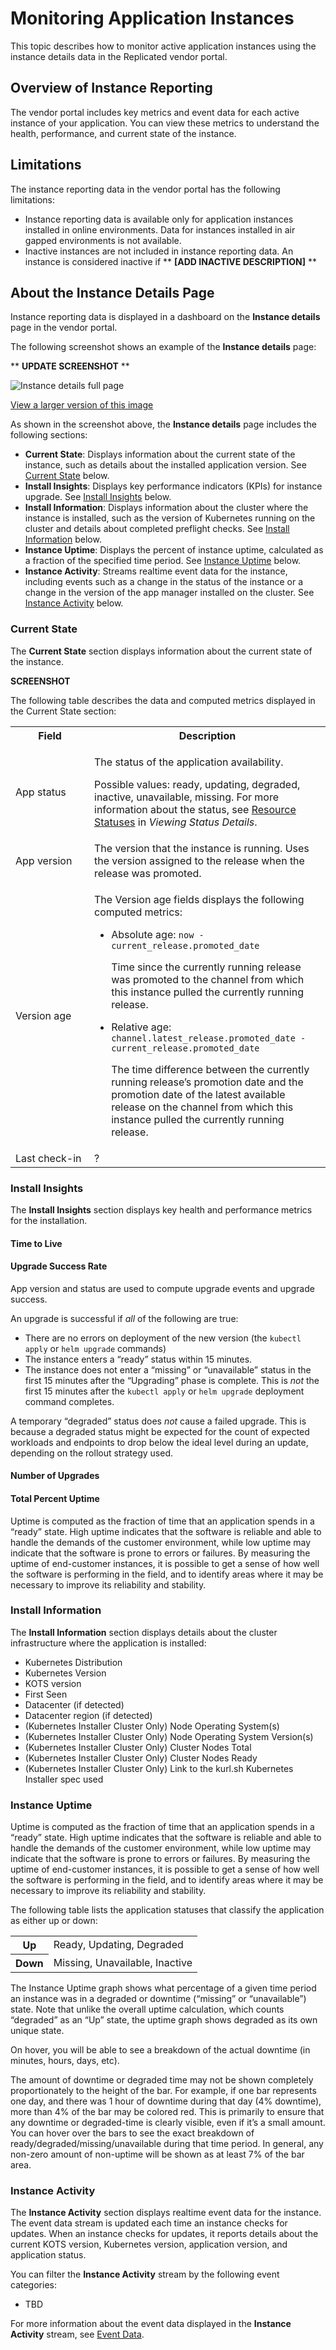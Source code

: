 # Monitoring Application Instances

This topic describes how to monitor active application instances using the instance details data in the Replicated vendor portal.

## Overview of Instance Reporting

The vendor portal includes key metrics and event data for each active instance of your application. You can view these metrics to understand the health, performance, and current state of the instance.

## Limitations

The instance reporting data in the vendor portal has the following limitations:

* Instance reporting data is available only for application instances installed in online environments. Data for instances installed in air gapped environments is not available.
* Inactive instances are not included in instance reporting data. An instance is considered inactive if ** **[ADD INACTIVE DESCRIPTION]** ** 

## About the Instance Details Page

Instance reporting data is displayed in a dashboard on the **Instance details** page in the vendor portal. 

The following screenshot shows an example of the **Instance details** page:

** **UPDATE SCREENSHOT** **

![Instance details full page](/images/instance-details.png)

[View a larger version of this image](/images/instance-details.png)

As shown in the screenshot above, the **Instance details** page includes the following sections:

* **Current State**: Displays information about the current state of the instance, such as details about the installed application version. See [Current State](#current-state) below.
* **Install Insights**: Displays key performance indicators (KPIs) for instance upgrade. See [Install Insights](#install-insights) below. 
* **Install Information**: Displays information about the cluster where the instance is installed, such as the version of Kubernetes running on the cluster and details about completed preflight checks. See [Install Information](#install-information) below.
* **Instance Uptime**: Displays the percent of instance uptime, calculated as a fraction of the specified time period. See [Instance Uptime](#instance-uptime) below.
* **Instance Activity**: Streams realtime event data for the instance, including events such as a change in the status of the instance or a change in the version of the app manager installed on the cluster. See [Instance Activity](#instance-activity) below.

### Current State

The **Current State** section displays information about the current state of the instance.

**SCREENSHOT**

The following table describes the data and computed metrics displayed in the Current State section:

<table>
  <tr>
    <th width="25%">Field</th>
    <th>Description</th>
  </tr>
  <tr>
    <td>App status</td>
    <td><p>The status of the application availability.</p>
      <p>Possible values: ready, updating, degraded, inactive, unavailable, missing. For more information about the status, see <a href="/enterprise/status-viewing-details#resource-statuses">Resource Statuses</a> in <em>Viewing Status Details</em>.</p>
    </td>
  </tr>
  <tr>
    <td>App version</td>
    <td>The version that the instance is running. Uses the version assigned to the release when the release was promoted.</td>
  </tr>
  <tr>
    <td>Version age</td>
    <td>
      <p>The Version age fields displays the following computed metrics:</p>
      <ul>
        <li>Absolute age: <code>now - current_release.promoted_date</code>
        <p>Time since the currently running release was promoted to the channel from which this instance pulled the currently running release.</p></li>
        <li>Relative age: <code>channel.latest_release.promoted_date - current_release.promoted_date</code>
        <p> The time difference between the currently running release’s promotion date and the promotion date of the latest available release on the channel from which this instance pulled the currently running release.</p></li>
      </ul>
    </td>
  </tr>
  <tr>
    <td>Last check-in</td>
    <td>?</td>
  </tr>
</table>

### Install Insights

The **Install Insights** section displays key health and performance metrics for the installation.

#### Time to Live



#### Upgrade Success Rate

App version and status are used to compute upgrade events and upgrade success.

An upgrade is successful if _all_ of the following are true:
     
* There are no errors on deployment of the new version (the `kubectl apply` or `helm upgrade` commands)
* The instance enters a “ready” status within 15 minutes.
* The instance does not enter a “missing” or “unavailable” status in the first 15 minutes after the “Upgrading” phase is complete. This is _not_ the first 15 minutes after the `kubectl apply` or `helm upgrade` deployment command completes.

A temporary “degraded” status does _not_ cause a failed upgrade. This is because a degraded status might be expected for the count of expected workloads and endpoints to drop below the ideal level during an update, depending on the rollout strategy used.

#### Number of Upgrades


#### Total Percent Uptime

Uptime is computed as the fraction of time that an application spends in a “ready” state. High uptime indicates that the software is reliable and able to handle the demands of the customer environment, while low uptime may indicate that the software is prone to errors or failures. By measuring the uptime of end-customer instances, it is possible to get a sense of how well the software is performing in the field, and to identify areas where it may be necessary to improve its reliability and stability.

### Install Information

The **Install Information** section displays details about the cluster infrastructure where the application is installed:

* Kubernetes Distribution
* Kubernetes Version
* KOTS version
* First Seen
* Datacenter (if detected)
* Datacenter region (if detected)
* (Kubernetes Installer Cluster Only) Node Operating System(s)
* (Kubernetes Installer Cluster Only) Node Operating System Version(s)
* (Kubernetes Installer Cluster Only) Cluster Nodes Total
* (Kubernetes Installer Cluster Only) Cluster Nodes Ready
* (Kubernetes Installer Cluster Only) Link to the kurl.sh Kubernetes Installer spec used

### Instance Uptime

Uptime is computed as the fraction of time that an application spends in a “ready” state. High uptime indicates that the software is reliable and able to handle the demands of the customer environment, while low uptime may indicate that the software is prone to errors or failures. By measuring the uptime of end-customer instances, it is possible to get a sense of how well the software is performing in the field, and to identify areas where it may be necessary to improve its reliability and stability.

The following table lists the application statuses that classify the application as either up or down:

<table>
  <tr>
    <th>Up</th>
    <td>Ready, Updating, Degraded</td>
  </tr>
  <tr>
    <th>Down</th>
    <td>Missing, Unavailable, Inactive</td>
  </tr>
</table>

The Instance Uptime graph shows what percentage of a given time period an instance was in a degraded or downtime (“missing” or “unavailable”) state. Note that unlike the overall uptime calculation, which counts “degraded” as an “Up” state, the uptime graph shows degraded as its own unique state.

On hover, you will be able to see a breakdown of the actual downtime (in minutes, hours, days, etc). 

The amount of downtime or degraded time may not be shown completely proportionately to the height of the bar. For example, if one bar represents one day, and there was 1 hour of downtime during that day (4% downtime), more than 4% of the bar may be colored red. This is primarily to ensure that any downtime or degraded-time is clearly visible, even if it’s a small amount. You can hover over the bars to see the exact breakdown of ready/degraded/missing/unavailable during that time period. In general, any non-zero amount of non-uptime will be shown as at least 7% of the bar area.


### Instance Activity

The **Instance Activity** section displays realtime event data for the instance. The event data stream is updated each time an instance checks for updates. When an instance checks for updates, it reports details about the current KOTS version, Kubernetes version, application version, and application status. 

You can filter the **Instance Activity** stream by the following event categories:

* TBD

For more information about the event data displayed in the **Instance Activity** stream, see [Event Data](monitoring-event-data).